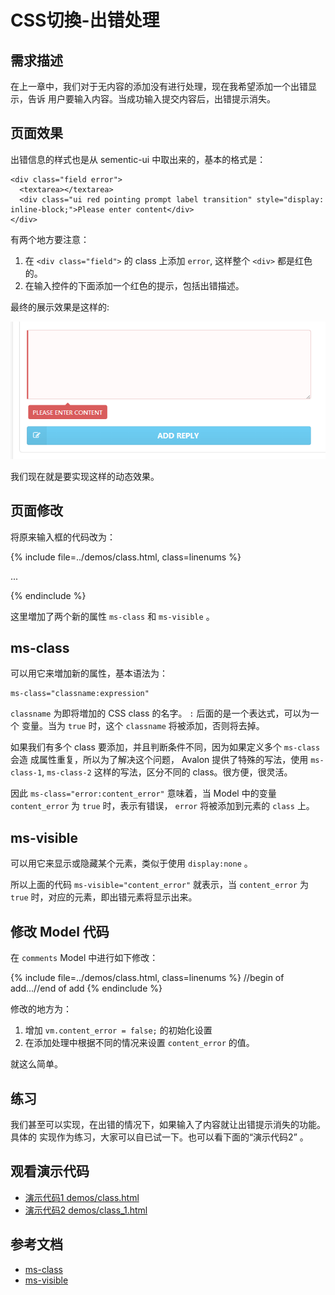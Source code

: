 # CSS切換-出错处理

## 需求描述

在上一章中，我们对于无内容的添加没有进行处理，现在我希望添加一个出错显示，告诉
用户要输入内容。当成功输入提交内容后，出错提示消失。


## 页面效果

出错信息的样式也是从 sementic-ui 中取出来的，基本的格式是：

```
<div class="field error">
  <textarea></textarea>
  <div class="ui red pointing prompt label transition" style="display: inline-block;">Please enter content</div>
</div>
```

有两个地方要注意：

1. 在 `<div class="field">` 的 class 上添加 `error`, 这样整个 `<div>` 都是红色的。
2. 在输入控件的下面添加一个红色的提示，包括出错描述。

最终的展示效果是这样的:

![](images/class_error.png)

我们现在就是要实现这样的动态效果。

## 页面修改

将原来输入框的代码改为：

{% include file=../demos/class.html, class=linenums %}
<!-- validate begin -->...<!-- validate end -->
{% endinclude %}

这里増加了两个新的属性 `ms-class` 和 `ms-visible` 。

## ms-class

可以用它来増加新的属性，基本语法为：

```
ms-class="classname:expression"
```

`classname` 为即将増加的 CSS class 的名字。 `:` 后面的是一个表达式，可以为一个
变量。当为 `true` 时，这个 `classname` 将被添加，否则将去掉。

如果我们有多个 class 要添加，并且判断条件不同，因为如果定义多个 `ms-class` 会造
成属性重复，所以为了解决这个问题， Avalon 提供了特殊的写法，使用 `ms-class-1`,
`ms-class-2` 这样的写法，区分不同的 class。很方便，很灵活。

因此 `ms-class="error:content_error"` 意味着，当 Model 中的变量 `content_error` 
为 `true` 时，表示有错误， `error` 将被添加到元素的 `class` 上。

## ms-visible

可以用它来显示或隐藏某个元素，类似于使用 `display:none` 。

所以上面的代码 `ms-visible="content_error"` 就表示，当 `content_error` 为 `true`
时，对应的元素，即出错元素将显示出来。

## 修改 Model 代码

在 `comments` Model 中进行如下修改：

{% include file=../demos/class.html, class=linenums %}
//begin of add...//end of add
{% endinclude %}

修改的地方为：

1. 增加 `vm.content_error = false;` 的初始化设置
1. 在添加处理中根据不同的情况来设置 `content_error` 的值。

就这么简单。

## 练习

我们甚至可以实现，在出错的情况下，如果输入了内容就让出错提示消失的功能。具体的
实现作为练习，大家可以自已试一下。也可以看下面的“演示代码2” 。

## 观看演示代码

* [演示代码1 demos/class.html](../demos/class.html)
* [演示代码2 demos/class_1.html](../demos/class_1.html)

## 参考文档

* [ms-class][1]
* [ms-visible][2]

[1]: http://www.cnblogs.com/rubylouvre/p/3181291.html#top9
[2]: http://www.cnblogs.com/rubylouvre/p/3181291.html#top11
